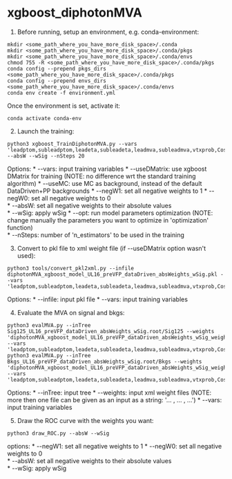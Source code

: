 # xgboost_diphotonMVA

1) Before running, setup an environment, e.g. conda-environment:
```
mkdir <some_path_where_you_have_more_disk_space>/.conda
mkdir <some_path_where_you_have_more_disk_space>/.conda/pkgs
mkdir <some_path_where_you_have_more_disk_space>/.conda/envs
chmod 755 -R <some_path_where_you_have_more_disk_space>/.conda/pkgs
conda config --prepend pkgs_dirs <some_path_where_you_have_more_disk_space>/.conda/pkgs
conda config --prepend envs_dirs <some_path_where_you_have_more_disk_space>/.conda/envs
conda env create -f environment.yml
```

Once the environment is set, activate it:

```
conda activate conda-env
```

2) Launch the training:

```
python3 xgboost_TrainDiphotonMVA.py --vars 'leadptom,subleadptom,leadeta,subleadeta,leadmva,subleadmva,vtxprob,CosPhi,sigmawv,sigmarv' --absW --wSig --nSteps 20
```

Options:
    * --vars: input training variables 
    * --useDMatrix: use xgboost DMatrix for training (NOTE: no difference wrt the standard training algorithm) 
    * --useMC: use MC as background, instead of the default DataDriven+PP backgrounds
    * --negW1: set all negative weights to 1 
    * --negW0: set all negative weights to 0              
    * --absW: set all negative weights to their absolute values  
    * --wSig: apply wSig
    * --opt: run model parameters optimization (NOTE: change manually the parameters you want to optimize in 'optimization' function)   
    * --nSteps: number of 'n_estimators' to be used in the training
            
3) Convert to pkl file to xml weight file (if --useDMatrix option wasn't used):

```
python3 tools/convert_pkl2xml.py --infile diphotonMVA_xgboost_model_UL16_preVFP_dataDriven_absWeights_wSig.pkl --vars 'leadptom,subleadptom,leadeta,subleadeta,leadmva,subleadmva,vtxprob,CosPhi,sigmawv,sigmarv'
```

Options:
    * --infile: input pkl file
    * --vars: input training variables 

4) Evaluate the MVA on signal and bkgs:

```
python3 evalMVA.py --inTree Sig125_UL16_preVFP_dataDriven_absWeights_wSig.root/Sig125 --weights 'diphotonMVA_xgboost_model_UL16_preVFP_dataDriven_absWeights_wSig_weights.xml' --vars 'leadptom,subleadptom,leadeta,subleadeta,leadmva,subleadmva,vtxprob,CosPhi,sigmawv,sigmarv'
python3 evalMVA.py --inTree Bkgs_UL16_preVFP_dataDriven_absWeights_wSig.root/Bkgs --weights 'diphotonMVA_xgboost_model_UL16_preVFP_dataDriven_absWeights_wSig_weights.xml' --vars 'leadptom,subleadptom,leadeta,subleadeta,leadmva,subleadmva,vtxprob,CosPhi,sigmawv,sigmarv'
```

Options:
    * --inTree: input tree
    * --weights: input xml weight files (NOTE: more then one file can be given as an input as a string: '... , ... , ...')
    * --vars: input training variables 
    
5) Draw the ROC curve with the weights you want:

```
python3 draw_ROC.py --absW --wSig
```

options:
    * --negW1: set all negative weights to 1 
    * --negW0: set all negative weights to 0              
    * --absW: set all negative weights to their absolute values  
    * --wSig: apply wSig
    


